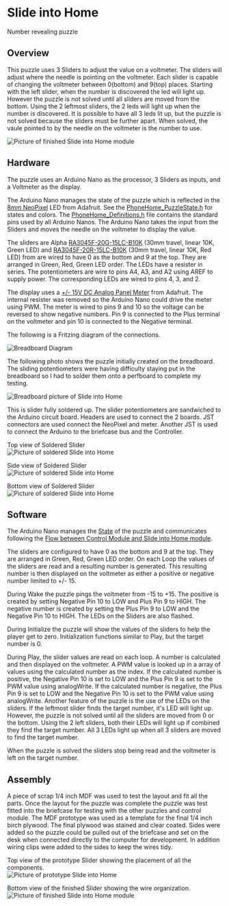 # Slide into Home

Number revealing puzzle

## Overview

This puzzle uses 3 Sliders to adjust the value on a voltmeter. The sliders will adjust where the needle is pointing on the voltmeter. Each slider is capable of changing the voltmeter between 0(bottom) and 9(top) places. Starting with the left slider, when the number is discovered the led will light up. However the puzzle is not solved until all sliders are moved from the bottom. Using the 2 leftmost sliders, the 2 leds will light up when the number is discovered. It is possible to have all 3 leds lit up, but the puzzle is not solved because the sliders must be further apart. When solved, the vaule pointed to by the needle on the voltmeter is the number to use.

![Picture of finished Slide into Home module](../images/Slider_Finished_Top.jpg)


## Hardware

The puzzle uses an Arduino Nano as the processor, 3 Sliders as inputs, and a Voltmeter as the display.

The Arduino Nano manages the state of the puzzle which is reflected in the [8mm NeoPixel](https://www.adafruit.com/product/1734) LED from Adafruit. See the [PhoneHome_PuzzleState.h](../PhoneHomeLib/PhoneHome_PuzzleState.h) for states and colors. The [PhoneHome_Definitions.h](../PhoneHomeLib/PhoneHome_Definitions.h) file contains the standard pins used by all Arduino Nanos. The Arduino Nano takes the input from the Sliders and moves the needle on the voltmeter to display the value.

The sliders are Alpha [RA3045F-20G-15LC-B10K](https://www.mouser.com/ProductDetail/Alpha-Taiwan/RA3045F-20G-15LC-B10K-C?qs=8YYpzd7qSxKwnrbI1rOsAQ%3D%3D) (30mm travel, linear 10K, Green LED) and [RA3045F-20R-15LC-B10K](https://www.mouser.com/ProductDetail/Alpha-Taiwan/RA3045F-20R-15LC-B10K-C?qs=8YYpzd7qSxLlrphi%252BudaCA%3D%3D) (30mm travel, linear 10K, Red LED) from are wired to have 0 as the bottom and 9 at the top. They are arranged in Green, Red, Green LED order. The LEDs have a resister in series. The potentiometers are wire to pins A4, A3, and A2 using AREF to supply power. The corresponding LEDs are wired to pins 4, 3, and 2.

The display uses a [+/- 15V DC Analog Panel Meter](https://www.adafruit.com/product/4403) from Adafruit. The internal resister was removed so the Arduino Nano could drive the meter using PWM. The meter is wired to pins 9 and 10 so the voltage can be reversed to show negative numbers. Pin 9 is connected to the Plus terminal on the voltmeter and pin 10 is connected to the Negative terminal.

The following is a Fritzing diagram of the connections.

![Breadboard Diagram](../images/Slider_Breadboard_Diagram.jpg)

 The following photo shows the puzzle initially created on the breadboard. The sliding potentiometers were having difficulty staying put in the breadboard so I had to solder them onto a perfboard to complete my testing.

![Breadboard picture of Slide into Home](../images/Slider_Breadboard.jpg)

This is slider fully soldered up. The slider potentiometers are sandwiched to the Arduino circuit board. Headers are used to connect the 2 boards. JST connectors are used connect the NeoPixel and meter. Another JST is used to connect the Arduino to the briefcase bus and the Controller.

Top view of Soldered Slider<br>
![Picture of soldered Slide into Home](../images/Slider_Soldered_Top.jpg)

Side view of Soldered Slider<br>
![Picture of soldered Slide into Home](../images/Slider_Soldered_Side.jpg)

Bottom view of Soldered Slider<br>
![Picture of soldered Slide into Home](../images/Slider_Soldered_Bottom.jpg)


## Software

The Arduino Nano manages the [State](../PhoneHomeLib/README.md#state-diagram) of the puzzle and communicates following the [Flow between Control Module and Slide into Home module](../PhoneHomeLib/README.md#sequence-diagram).

The sliders are configured to have 0 as the bottom and 9 at the top. They are arranged in Green, Red, Green LED order. On each Loop the values of the sliders are read and a resulting number is generated. This resulting number is then displayed on the voltmeter as either a positive or negative number limited to +/- 15.

During Wake the puzzle pings the voltmeter from -15 to +15. The positive is created by setting Negative Pin 10 to LOW and Plus Pin 9 to HIGH. The negative number is created by setting the Plus Pin 9 to LOW and the Negative Pin 10 to HIGH. The LEDs on the Sliders are also flashed.

During Initialize the puzzle will show the values of the sliders to help the player get to zero. Initialization functions similar to Play, but the target number is 0.

During Play, the slider values are read on each loop. A number is calculated and then displayed on the voltmeter. A PWM value is looked up in a array of values using the calculated number as the index. If the calculated number is positive, the Negative Pin 10 is set to LOW and the Plus Pin 9 is set to the PWM value using analogWrite. If the calculated number is negative, the Plus Pin 9 is set to LOW and the Negative Pin 10 is set to the PWM value using analogWrite.
Another feature of the puzzle is the use of the LEDs on the sliders. If the leftmost slider finds the target number, it's LED will light up. However, the puzzle is not solved until all the sliders are moved from 0 or the bottom. Using the 2 left sliders, both their LEDs will light up if combined they find the target number. All 3 LEDs light up when all 3 sliders are moved to find the target number.

When the puzzle is solved the sliders stop being read and the voltmeter is left on the target number.


## Assembly

A piece of scrap 1/4 inch MDF was used to test the layout and fit all the parts. Once the layout for the puzzle was complete the puzzle was test fitted into the briefcase for testing with the other puzzles and control module. The MDF prototype was used as a template for the final 1/4 inch birch plywood. The final plywood was stained and clear coated.  Sides were added so the puzzle could be pulled out of the briefcase and set on the desk when connected directly to the computer for development. In addition wiring clips were added to the sides to keep the wires tidy.

Top view of the prototype Slider showing the placement of all the components.<br>
![Picture of prototype Slide into Home](../images/Slider_Prototype_Top.jpg)

Bottom view of the finished Slider showing the wire organization.<br>
![Picture of finished Slide into Home module](../images/Slider_Finished_Bottom.jpg)

